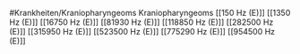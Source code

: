 #Krankheiten/Kraniopharyngeoms
Kraniopharyngeoms
[[150 Hz (E)]]
[[1350 Hz (E)]]
[[16750 Hz (E)]]
[[81930 Hz (E)]]
[[118850 Hz (E)]]
[[282500 Hz (E)]]
[[315950 Hz (E)]]
[[523500 Hz (E)]]
[[775290 Hz (E)]]
[[954500 Hz (E)]]